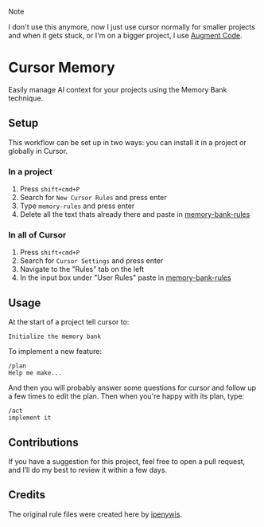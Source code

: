> [!NOTE]  
> I don't use this anymore, now I just use cursor normally for smaller projects and when it gets stuck, or I'm on a bigger project, I use [Augment Code](https://www.augmentcode.com/).

# Cursor Memory
Easily manage AI context for your projects using the Memory Bank technique. 

## Setup
This workflow can be set up in two ways: you can install it in a project or globally in Cursor.

### In a project
1. Press ``shift+cmd+P``
2. Search for ``New Cursor Rules`` and press enter
3. Type ``memory-rules`` and press enter
4. Delete all the text thats already there and paste in [memory-bank-rules](https://github.com/KainoaNewton/cursor-memory-rules/blob/main/memory-rules-per-project.md)

### In all of Cursor
1. Press ``shift+cmd+P``
2. Search for ``Cursor Settings`` and press enter
3. Navigate to the "Rules" tab on the left
5. In the input box under "User Rules" paste in [memory-bank-rules](https://github.com/KainoaNewton/cursor-memory-rules/blob/main/memory-rules-global.md)

## Usage
At the start of a project tell cursor to:

```
Initialize the memory bank
```

To implement a new feature:

```
/plan
Help me make...
```
And then you will probably answer some questions for cursor and follow up a few times to edit the plan. Then when you're happy with its plan, type:
```
/act
implement it
```

## Contributions
If you have a suggestion for this project, feel free to open a pull request, and I’ll do my best to review it within a few days.

## Credits
The original rule files were created here by [ipenywis](https://github.com/ipenywis/aimemory).
